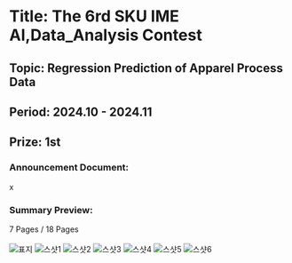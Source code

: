 # Title: The 6rd SKU IME AI,Data_Analysis Contest<br/>
## Topic: Regression Prediction of Apparel Process Data<br/>
## Period: 2024.10 - 2024.11 <br/>
## Prize: 1st<br/>

### Announcement Document:<br/>
x

### Summary Preview:<br/>
7 Pages / 18 Pages<br/>
<br/>
![표지](https://github.com/user-attachments/assets/3fb00f92-ba8e-4430-9661-b139075467f4)
![스샷1](https://github.com/user-attachments/assets/77177d3f-a0f5-45c0-aee3-761c0409c803)
![스샷2](https://github.com/user-attachments/assets/be003729-12a7-4588-ae60-2b12603b478c)
![스샷3](https://github.com/user-attachments/assets/fe677d5e-0d47-4ee1-9f3d-14cc30acbdcb)
![스샷4](https://github.com/user-attachments/assets/0bc6de32-0701-4d68-9ad4-d8a118711f26)
![스샷5](https://github.com/user-attachments/assets/693eee04-fb91-4979-8628-0ab9913f547e)
![스샷6](https://github.com/user-attachments/assets/b25eb1ac-8d1f-494e-915a-2d715a4102bb)

